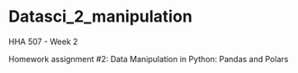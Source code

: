 # Datasci_2_manipulation
HHA 507 - Week 2

Homework assignment #2: Data Manipulation in Python: Pandas and Polars
